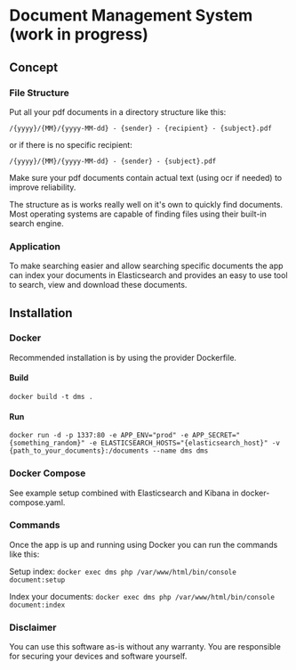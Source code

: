 # Document Management System (work in progress)

## Concept

### File Structure

Put all your pdf documents in a directory structure like this:

`/{yyyy}/{MM}/{yyyy-MM-dd} - {sender} - {recipient} - {subject}.pdf`

or if there is no specific recipient:

`/{yyyy}/{MM}/{yyyy-MM-dd} - {sender} - {subject}.pdf`

Make sure your pdf documents contain actual text (using ocr if needed) to improve reliability.

The structure as is works really well on it's own to quickly find documents.
Most operating systems are capable of finding files using their built-in search engine. 

### Application

To make searching easier and allow searching specific documents the app can index your documents 
in Elasticsearch and provides an easy to use tool to search, view and download these documents.

## Installation

### Docker

Recommended installation is by using the provider Dockerfile. 

#### Build
`docker build -t dms .`

#### Run
`docker run -d -p 1337:80 -e APP_ENV="prod" -e APP_SECRET="{something_random}" -e ELASTICSEARCH_HOSTS="{elasticsearch_host}" -v {path_to_your_documents}:/documents --name dms dms`

### Docker Compose

See example setup combined with Elasticsearch and Kibana in docker-compose.yaml.

### Commands

Once the app is up and running using Docker you can run the commands like this:

Setup index: `docker exec dms php /var/www/html/bin/console document:setup`

Index your documents: `docker exec dms php /var/www/html/bin/console document:index`

### Disclaimer

You can use this software as-is without any warranty.
You are responsible for securing your devices and software yourself.
